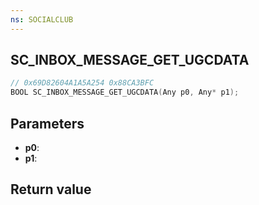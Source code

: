 ```yaml
---
ns: SOCIALCLUB
---
```

## SC_INBOX_MESSAGE_GET_UGCDATA

```c
// 0x69D82604A1A5A254 0x88CA3BFC
BOOL SC_INBOX_MESSAGE_GET_UGCDATA(Any p0, Any* p1);
```


## Parameters
* **p0**: 
* **p1**: 

## Return value

